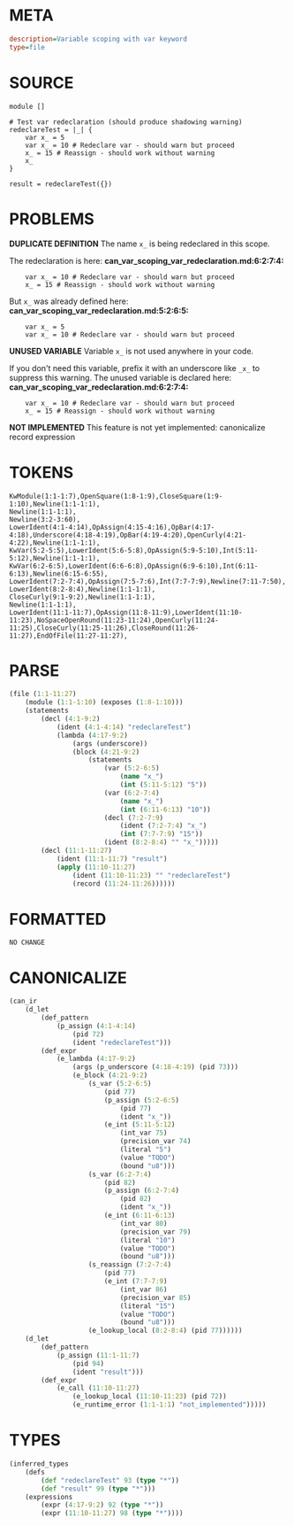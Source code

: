 # META
~~~ini
description=Variable scoping with var keyword
type=file
~~~
# SOURCE
~~~roc
module []

# Test var redeclaration (should produce shadowing warning)
redeclareTest = |_| {
	var x_ = 5
	var x_ = 10 # Redeclare var - should warn but proceed
	x_ = 15 # Reassign - should work without warning
	x_
}

result = redeclareTest({})
~~~
# PROBLEMS
**DUPLICATE DEFINITION**
The name `x_` is being redeclared in this scope.

The redeclaration is here:
**can_var_scoping_var_redeclaration.md:6:2:7:4:**
```roc
	var x_ = 10 # Redeclare var - should warn but proceed
	x_ = 15 # Reassign - should work without warning
```

But `x_` was already defined here:
**can_var_scoping_var_redeclaration.md:5:2:6:5:**
```roc
	var x_ = 5
	var x_ = 10 # Redeclare var - should warn but proceed
```


**UNUSED VARIABLE**
Variable ``x_`` is not used anywhere in your code.

If you don't need this variable, prefix it with an underscore like `_x_` to suppress this warning.
The unused variable is declared here:
**can_var_scoping_var_redeclaration.md:6:2:7:4:**
```roc
	var x_ = 10 # Redeclare var - should warn but proceed
	x_ = 15 # Reassign - should work without warning
```


**NOT IMPLEMENTED**
This feature is not yet implemented: canonicalize record expression

# TOKENS
~~~zig
KwModule(1:1-1:7),OpenSquare(1:8-1:9),CloseSquare(1:9-1:10),Newline(1:1-1:1),
Newline(1:1-1:1),
Newline(3:2-3:60),
LowerIdent(4:1-4:14),OpAssign(4:15-4:16),OpBar(4:17-4:18),Underscore(4:18-4:19),OpBar(4:19-4:20),OpenCurly(4:21-4:22),Newline(1:1-1:1),
KwVar(5:2-5:5),LowerIdent(5:6-5:8),OpAssign(5:9-5:10),Int(5:11-5:12),Newline(1:1-1:1),
KwVar(6:2-6:5),LowerIdent(6:6-6:8),OpAssign(6:9-6:10),Int(6:11-6:13),Newline(6:15-6:55),
LowerIdent(7:2-7:4),OpAssign(7:5-7:6),Int(7:7-7:9),Newline(7:11-7:50),
LowerIdent(8:2-8:4),Newline(1:1-1:1),
CloseCurly(9:1-9:2),Newline(1:1-1:1),
Newline(1:1-1:1),
LowerIdent(11:1-11:7),OpAssign(11:8-11:9),LowerIdent(11:10-11:23),NoSpaceOpenRound(11:23-11:24),OpenCurly(11:24-11:25),CloseCurly(11:25-11:26),CloseRound(11:26-11:27),EndOfFile(11:27-11:27),
~~~
# PARSE
~~~clojure
(file (1:1-11:27)
	(module (1:1-1:10) (exposes (1:8-1:10)))
	(statements
		(decl (4:1-9:2)
			(ident (4:1-4:14) "redeclareTest")
			(lambda (4:17-9:2)
				(args (underscore))
				(block (4:21-9:2)
					(statements
						(var (5:2-6:5)
							(name "x_")
							(int (5:11-5:12) "5"))
						(var (6:2-7:4)
							(name "x_")
							(int (6:11-6:13) "10"))
						(decl (7:2-7:9)
							(ident (7:2-7:4) "x_")
							(int (7:7-7:9) "15"))
						(ident (8:2-8:4) "" "x_")))))
		(decl (11:1-11:27)
			(ident (11:1-11:7) "result")
			(apply (11:10-11:27)
				(ident (11:10-11:23) "" "redeclareTest")
				(record (11:24-11:26))))))
~~~
# FORMATTED
~~~roc
NO CHANGE
~~~
# CANONICALIZE
~~~clojure
(can_ir
	(d_let
		(def_pattern
			(p_assign (4:1-4:14)
				(pid 72)
				(ident "redeclareTest")))
		(def_expr
			(e_lambda (4:17-9:2)
				(args (p_underscore (4:18-4:19) (pid 73)))
				(e_block (4:21-9:2)
					(s_var (5:2-6:5)
						(pid 77)
						(p_assign (5:2-6:5)
							(pid 77)
							(ident "x_"))
						(e_int (5:11-5:12)
							(int_var 75)
							(precision_var 74)
							(literal "5")
							(value "TODO")
							(bound "u8")))
					(s_var (6:2-7:4)
						(pid 82)
						(p_assign (6:2-7:4)
							(pid 82)
							(ident "x_"))
						(e_int (6:11-6:13)
							(int_var 80)
							(precision_var 79)
							(literal "10")
							(value "TODO")
							(bound "u8")))
					(s_reassign (7:2-7:4)
						(pid 77)
						(e_int (7:7-7:9)
							(int_var 86)
							(precision_var 85)
							(literal "15")
							(value "TODO")
							(bound "u8")))
					(e_lookup_local (8:2-8:4) (pid 77))))))
	(d_let
		(def_pattern
			(p_assign (11:1-11:7)
				(pid 94)
				(ident "result")))
		(def_expr
			(e_call (11:10-11:27)
				(e_lookup_local (11:10-11:23) (pid 72))
				(e_runtime_error (1:1-1:1) "not_implemented")))))
~~~
# TYPES
~~~clojure
(inferred_types
	(defs
		(def "redeclareTest" 93 (type "*"))
		(def "result" 99 (type "*")))
	(expressions
		(expr (4:17-9:2) 92 (type "*"))
		(expr (11:10-11:27) 98 (type "*"))))
~~~